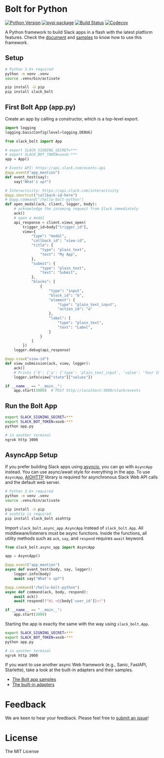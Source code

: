 # Bolt for Python

[![Python Version][python-version]][pypi-url]
[![pypi package][pypi-image]][pypi-url]
[![Build Status][travis-image]][travis-url]
[![Codecov][codecov-image]][codecov-url]

A Python framework to build Slack apps in a flash with the latest platform features. Check the [document](https://slack.dev/bolt-python/) and [samples](https://github.com/slackapi/bolt-python/tree/main/samples) to know how to use this framework.

## Setup

```bash
# Python 3.6+ required
python -m venv .venv
source .venv/bin/activate

pip install -U pip
pip install slack_bolt
```

## First Bolt App (app.py)

Create an app by calling a constructor, which is a top-level export.

```python
import logging
logging.basicConfig(level=logging.DEBUG)

from slack_bolt import App

# export SLACK_SIGNING_SECRET=***
# export SLACK_BOT_TOKEN=xoxb-***
app = App()

# Events API: https://api.slack.com/events-api
@app.event("app_mention")
def event_test(say):
    say("What's up?")

# Interactivity: https://api.slack.com/interactivity
@app.shortcut("callback-id-here")
# @app.command("/hello-bolt-python")
def open_modal(ack, client, logger, body):
    # acknowledge the incoming request from Slack immediately
    ack()
    # open a modal
    api_response = client.views_open(
        trigger_id=body["trigger_id"],
        view={
            "type": "modal",
            "callback_id": "view-id",
            "title": {
                "type": "plain_text",
                "text": "My App",
            },
            "submit": {
                "type": "plain_text",
                "text": "Submit",
            },
            "blocks": [
                {
                    "type": "input",
                    "block_id": "b",
                    "element": {
                        "type": "plain_text_input",
                        "action_id": "a"
                    },
                    "label": {
                        "type": "plain_text",
                        "text": "Label",
                    }
                }
            ]
        })
    logger.debug(api_response)

@app.view("view-id")
def view_submission(ack, view, logger):
    ack()
    # Prints {'b': {'a': {'type': 'plain_text_input', 'value': 'Your Input'}}}
    logger.info(view["state"]["values"])

if __name__ == "__main__":
    app.start(3000)  # POST http://localhost:3000/slack/events
```

## Run the Bolt App

```bash
export SLACK_SIGNING_SECRET=***
export SLACK_BOT_TOKEN=xoxb-***
python app.py

# in another terminal
ngrok http 3000
```

## AsyncApp Setup

If you prefer building Slack apps using [asyncio](https://docs.python.org/3/library/asyncio.html), you can go with `AsyncApp` instead. You can use async/await style for everything in the app. To use `AsyncApp`, [AIOHTTP](https://docs.aiohttp.org/en/stable/) library is required for asynchronous Slack Web API calls and the default web server.

```bash
# Python 3.6+ required
python -m venv .venv
source .venv/bin/activate

pip install -U pip
# aiohttp is required
pip install slack_bolt aiohttp
```

Import `slack_bolt.async_app.AsyncApp` instead of `slack_bolt.App`. All middleware/listeners must be async functions. Inside the functions, all utility methods such as `ack`, `say`, and `respond` requires `await` keyword.

```python
from slack_bolt.async_app import AsyncApp

app = AsyncApp()

@app.event("app_mention")
async def event_test(body, say, logger):
    logger.info(body)
    await say("What's up?")

@app.command("/hello-bolt-python")
async def command(ack, body, respond):
    await ack()
    await respond(f"Hi <@{body['user_id']}>!")

if __name__ == "__main__":
    app.start(3000)
```

Starting the app is exactly the same with the way using `slack_bolt.App`.

```bash
export SLACK_SIGNING_SECRET=***
export SLACK_BOT_TOKEN=xoxb-***
python app.py

# in another terminal
ngrok http 3000
```

If you want to use another async Web framework (e.g., Sanic, FastAPI, Starlette), take a look at the built-in adapters and their samples.

* [The Bolt app samples](https://github.com/slackapi/bolt-python/tree/main/samples)
* [The built-in adapters](https://github.com/slackapi/bolt-python/tree/main/slack_bolt/adapter)

# Feedback

We are keen to hear your feedback. Please feel free to [submit an issue](https://github.com/slackapi/bolt-python/issues)!

# License

The MIT License

[pypi-image]: https://badge.fury.io/py/slack-bolt.svg
[pypi-url]: https://pypi.org/project/slack-bolt/
[travis-image]: https://travis-ci.org/slackapi/bolt-python.svg?branch=main
[travis-url]: https://travis-ci.org/slackapi/bolt-python
[codecov-image]: https://codecov.io/gh/slackapi/bolt-python/branch/main/graph/badge.svg
[codecov-url]: https://codecov.io/gh/slackapi/bolt-python
[python-version]: https://img.shields.io/pypi/pyversions/slack-bolt.svg
